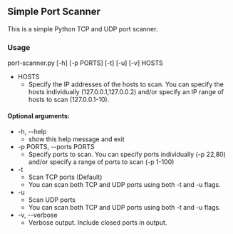 ## Simple Port Scanner
This is a simple Python TCP and UDP port scanner.

### Usage
port-scanner.py [-h] [-p PORTS] [-t] [-u] [-v] HOSTS

- HOSTS
  - Specify the IP addresses of the hosts to scan. You can specify the hosts individually (127.0.0.1,127.0.0.2) and/or specify an IP range of hosts to scan (127.0.0.1-10).

#### Optional arguments:
- -h, --help            
  - show this help message and exit
- -p PORTS, --ports PORTS
  - Specify ports to scan. You can specify ports individually (-p 22,80) and/or specify a range of ports to scan (-p 1-100)
- -t
  - Scan TCP ports (Default)
  - You can scan both TCP and UDP ports using both -t and -u flags.
- -u
  - Scan UDP ports
  - You can scan both TCP and UDP ports using both -t and -u flags.
- -v, --verbose
  - Verbose output. Include closed ports in output.
